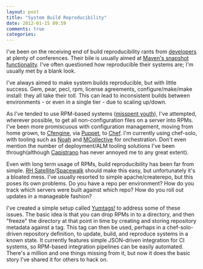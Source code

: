 ```yaml
---
layout: post
title: "System Build Reproducibility"
date: 2012-01-15 09:59
comments: true
categories: 
---
```

I've been on the receiving end of build reproducibility rants from [developers](http://www.freakingnews.com/pictures/34500/Cyclops-Teletubbies-34621.jpg) at plenty of conferences. Their bile is usually aimed at [Maven's snapshot functionality](http://maven.apache.org/general.html#snapshot-artifacts). I've often questioned how reproducible their systems are; I'm usually met by a blank look.

I've always aimed to make system builds reproducible, but with little success. Gem, pear, pecl, rpm, license agreements, configure/make/make install: they all take their toll. This can lead to inconsistent builds between environments - or even in a single tier - due to scaling up/down.

As I've tended to use RPM-based systems ([misspent youth](http://www.redhat.com/certification/rhca/)), I've attempted, wherever possible, to get all non-configuration files on a server into RPMs. I've been more promiscuous with configuration management, moving from home grown, to [Cfengine](http://cfengine.com/), via [Puppet](http://puppetlabs.com/), to [Chef](http://www.opscode.com/chef/). I'm currently using chef-solo, with tooling such as [Noah](https://github.com/lusis/Noah) and [MCollective](http://puppetlabs.com/mcollective/) for orchestration. Don't even mention the number of deployment/ALM tooling solutions I've been through(although [Capistrano](https://github.com/capistrano/capistrano/wiki) has never annoyed me to any great extent).

Even with long term usage of RPMs, build reproducibility has been far from simple. [RH Satellite](http://www.redhat.com/red_hat_network/)/[Spacewalk](http://spacewalk.redhat.com/) should make this easy, but unfortunately it's a bloated mess. I've usually resorted to simple apache/createrepo, but this poses its own problems. Do you have a repo per environment? How do you track which servers were built against which repo? How do you roll out updates in a manageable fashion?

I've created a simple setup called [Yumtags\!](https://github.com/hatofmonkeys/yumtags) to address some of these issues. The basic idea is that you can drop RPMs in to a directory, and then "freeze" the directory at that point in time by creating and storing repository metadata against a tag. This tag can then be used, perhaps in a chef-solo-driven repository definition, to update, build, and reproduce systems in a known state. It currently features simple JSON-driven integration for CI systems, so RPM-based integration pipelines can be easily automated. There's a million and one things missing from it, but now it does the basic story I've shared it for others to hack on.